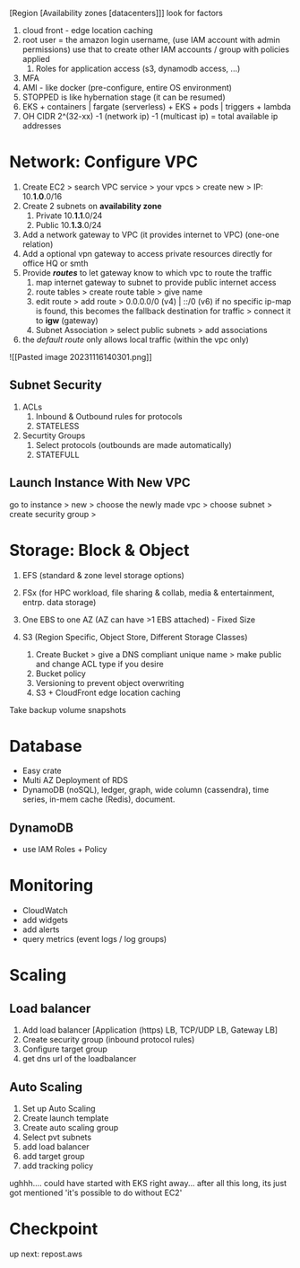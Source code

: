 [Region [Availability zones [datacenters]]]
look for factors

1. cloud front - edge location caching
2. root user = the amazon login username, (use IAM account with admin permissions) use that to create other IAM accounts / group  with policies applied 
	1. Roles for application access (s3, dynamodb access, ...)
3. MFA
4. AMI - like docker (pre-configure, entire OS environment)
5. STOPPED is like hybernation stage (it can be resumed)
6. EKS + containers | fargate (serverless) + EKS + pods | triggers + lambda
7. OH CIDR 2^(32-xx) -1 (network ip) -1 (multicast ip) = total available ip addresses

# Network: Configure VPC

1. Create EC2 > search VPC service > your vpcs > create new > IP: 10.**1.0**.0/16
2. Create 2 subnets on **availability zone**
	1. Private 10.**1.1**.0/24
	2. Public  10.**1.3**.0/24
3. Add a network gateway to VPC (it provides internet to VPC) (one-one relation)
4. Add a optional vpn gateway to access private resources directly for office HQ or smth
5. Provide ***routes*** to let gateway know to which vpc to route the traffic
	1. map internet gateway to subnet to provide public internet access
	2. route tables > create route table > give name 
	3. edit route > add route > 0.0.0.0/0 (v4) | ::/0 (v6) if no specific ip-map is found, this becomes the fallback destination for traffic > connect it to **igw** (gateway)
	4. Subnet Association > select public subnets > add associations
6. the *default route* only allows local traffic (within the vpc only)

![[Pasted image 20231116140301.png]]
## Subnet Security
1. ACLs
	1. Inbound & Outbound rules for protocols
	2. STATELESS
2. Securtity Groups
	1. Select protocols (outbounds are made automatically)
	2. STATEFULL

## Launch Instance With New VPC
go to instance > new > choose the newly made vpc > choose subnet > create security group > 

# Storage: Block & Object
1. EFS (standard & zone level storage options)
2. FSx (for HPC workload, file sharing & collab, media & entertainment, entrp. data storage)

3. One EBS to  one AZ (AZ can have >1 EBS attached) - Fixed Size
4. S3 (Region Specific, Object Store, Different Storage Classes)
	1. Create Bucket > give a DNS compliant unique name > make public and change ACL type if you desire
	2. Bucket policy
	3. Versioning to prevent object overwriting
	4. S3 + CloudFront edge location caching

Take backup volume snapshots

# Database
- Easy crate
- Multi AZ Deployment of RDS
- DynamoDB (noSQL), ledger, graph, wide column (cassendra), time series, in-mem cache (Redis), document. 

## DynamoDB
- use IAM Roles + Policy

# Monitoring
- CloudWatch
- add widgets
- add alerts
- query metrics (event logs / log groups)

# Scaling

## Load balancer
1. Add load balancer [Application (https) LB, TCP/UDP LB, Gateway LB]
2. Create security group (inbound protocol rules)
3. Configure target group
4. get dns url of the loadbalancer

## Auto Scaling
1. Set up Auto Scaling
2. Create launch template
3. Create auto scaling group
4. Select pvt subnets
5. add load balancer
6. add target group
7. add tracking policy

ughhh.... could have started with EKS right away... after all this long, its just got mentioned 'it's possible to do without EC2'
# Checkpoint
up next: 
repost.aws